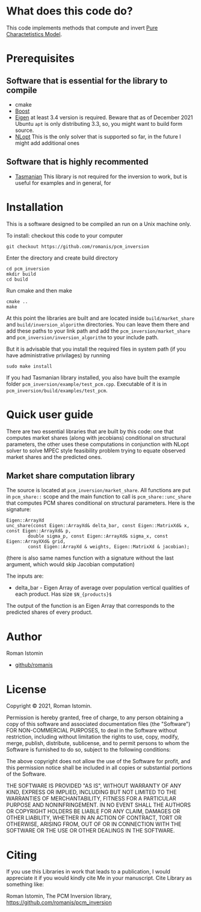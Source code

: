 # What does this code do?
This code implements methods that compute and invert [Pure Charactetistics Model](https://onlinelibrary.wiley.com/doi/abs/10.1111/j.1468-2354.2007.00459.x). 

# Prerequisites
## Software that is essential for the library to compile
- cmake
- [Boost](https://www.boost.org/users/download/)
- [Eigen](https://eigen.tuxfamily.org/) at least 3.4 version is required. Beware that as of December 2021 Ubuntu `apt` is only distributing 3.3, so, you might want to build form source.
- [NLopt](https://nlopt.readthedocs.io/) This is the only solver that is supported so far, in the future I might add additional ones
## Software that is highly recommented 
- [Tasmanian](https://tasmanian.ornl.gov/) This library is not required for the inversion to work, but is useful for examples and in general, for 

# Installation 

This is a software designed to be compiled an run on a Unix machine only.

To install: checkout this code to your computer

```
git checkout https://github.com/romanis/pcm_inversion
```
Enter the directory and create build directory
```
cd pcm_inversion
mkdir build
cd build
```
Run cmake and then make
```
cmake ..
make
```
At this point the libraries are built and are located 
inside `build/market_share` and `build/inversion_algorithm` directories. 
You can leave them there and add these paths to your link path and add the 
`pcm_inversion/market_share` and `pcm_inversion/inversion_algorithm` to your 
include path. 

But it is advisable that you install
the required files in system path (if you have administrative privilages) by running 
```
sudo make install
```

If you had Tasmanian library installed, you also have built the example folder `pcm_inversion/example/test_pcm.cpp`. Executable of it is in `pcm_inversion/build/examples/test_pcm`. 

# Quick user guide
There are two essential libraries that are built by this code: one that computes market shares (along with jecobians)
conditional on structural parameters, the other uses these computations in conjunction with NLopt solver
to solve MPEC style feasibility problem trying to equate observed market shares and the predicted ones.
## Market share computation library
The source is located at `pcm_inversion/market_share`. All functions are put in `pcm_share::` scope and the main function to call is `pcm_share::unc_share` that computes PCM shares conditional on structural parameters. Here is the signature:

```
Eigen::ArrayXd 
unc_share(const Eigen::ArrayXd& delta_bar, const Eigen::MatrixXd& x, const Eigen::ArrayXd& p, 
        double sigma_p, const Eigen::ArrayXd& sigma_x, const Eigen::ArrayXXd& grid, 
        const Eigen::ArrayXd & weights, Eigen::MatrixXd & jacobian);
```
(there is also same names function with a signature without the last argument, which would skip Jacobian computation)

The inputs are:
- delta_bar - Eigen Array of average over population vertical qualities of each product. Has size `$N_{products}$`

The output of the function is an Eigen Array that corresponds to the predicted shares of every product.

# Author
Roman Istomin

- [github/romanis](https://github.com/romanis)

# License
Copyright © 2021, Roman Istomin. 


Permission is hereby granted, free of charge, to any person obtaining a copy
of this software and associated documentation files (the "Software") FOR NON-COMMERCIAL PURPOSES, to deal
in the Software without restriction, including without limitation the rights
to use, copy, modify, merge, publish, distribute, sublicense, and to permit persons to whom the Software is
furnished to do so, subject to the following conditions:

The above copyright does not allow the use of the Software for profit, and this permission notice shall be included in
all copies or substantial portions of the Software.

THE SOFTWARE IS PROVIDED "AS IS", WITHOUT WARRANTY OF ANY KIND, EXPRESS OR
IMPLIED, INCLUDING BUT NOT LIMITED TO THE WARRANTIES OF MERCHANTABILITY,
FITNESS FOR A PARTICULAR PURPOSE AND NONINFRINGEMENT. IN NO EVENT SHALL THE
AUTHORS OR COPYRIGHT HOLDERS BE LIABLE FOR ANY CLAIM, DAMAGES OR OTHER
LIABILITY, WHETHER IN AN ACTION OF CONTRACT, TORT OR OTHERWISE, ARISING FROM,
OUT OF OR IN CONNECTION WITH THE SOFTWARE OR THE USE OR OTHER DEALINGS IN
THE SOFTWARE.

# Citing 
If you use this Libraries in work that leads to a publication, I would appreciate it if you would kindly cite Me in your manuscript. Cite Library as something like:

Roman Istomin, The PCM Inversion library, https://github.com/romanis/pcm_inversion


